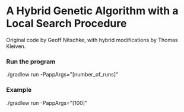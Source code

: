 # A Hybrid Genetic Algorithm with a Local Search Procedure
Original code by Geoff Nitschke, with hybrid modifications by Thomas Kleiven.

### Run the program
./gradlew run -PappArgs="[number_of_runs]"

### Example
./gradlew run -PappArgs="[100]"
